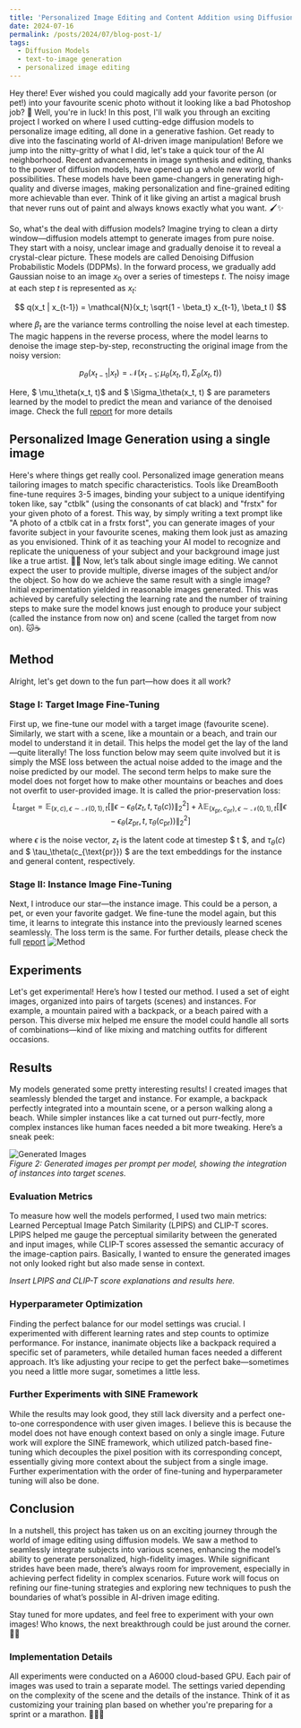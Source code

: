 ```yaml
---
title: 'Personalized Image Editing and Content Addition using Diffusion Models'
date: 2024-07-16
permalink: /posts/2024/07/blog-post-1/
tags:
  - Diffusion Models
  - text-to-image generation
  - personalized image editing
---
```


Hey there! Ever wished you could magically add your favorite person (or pet!) into your favourite scenic photo without it looking like a bad Photoshop job? 🌟 Well, you're in luck! In this post, I'll walk you through an exciting project I worked on where I used cutting-edge diffusion models to personalize image editing, all done in a generative fashion. Get ready to dive into the fascinating world of AI-driven image manipulation!
Before we jump into the nitty-gritty of what I did, let's take a quick tour of the AI neighborhood. Recent advancements in image synthesis and editing, thanks to the power of diffusion models, have opened up a whole new world of possibilities. These models have been game-changers in generating high-quality and diverse images, making personalization and fine-grained editing more achievable than ever. Think of it like giving an artist a magical brush that never runs out of paint and always knows exactly what you want. 🖌️✨

So, what's the deal with diffusion models? Imagine trying to clean a dirty window—diffusion models attempt to generate images from pure noise. They start with a noisy, unclear image and gradually denoise it to reveal a crystal-clear picture. These models are called Denoising Diffusion Probabilistic Models (DDPMs). In the forward process, we gradually add Gaussian noise to an image $x_0$ over a series of timesteps $t$. The noisy image at each step $t$ is represented as $x_t$:

$$ q(x_t | x_{t-1}) = \mathcal{N}(x_t; \sqrt{1 - \beta_t} x_{t-1}, \beta_t I) $$

where $\beta_{t}$ are the variance terms controlling the noise level at each timestep.
The magic happens in the reverse process, where the model learns to denoise the image step-by-step, reconstructing the original image from the noisy version:

$$p_\theta(x_{t-1} | x_t) = \mathcal{N}(x_{t-1}; \mu_\theta(x_t, t), \Sigma_\theta(x_t, t))$$

Here, $ \mu_\theta(x_t, t)$ and $ \Sigma_\theta(x_t, t) $ are parameters learned by the model to predict the mean and variance of the denoised image. Check the full [report](https://github.com/shubhampatel77/shubhampatel77.github.io/blob/master/files/CS_6384_Project_Final_Report.pdf) for more details

## Personalized Image Generation using a single image
 
Here's where things get really cool. Personalized image generation means tailoring images to match specific characteristics. Tools like DreamBooth fine-tune requires 3-5 images, binding your subject to a unique identifying token like, say "ctblk" (using the consonants of cat black) and "frstx" for your given photo of a forest. This way, by simply writing a text prompt like "A photo of a ctblk cat in a frstx forst", you can generate images of your favorite subject in your favourite scenes, making them look just as amazing as you envisioned. Think of it as teaching your AI model to recognize and replicate the uniqueness of your subject and your background image just like a true artist. 🎨📸
Now, let’s talk about single image editing. We cannot expect the user to provide multiple, diverse images of the subject and/or the object. So how do we achieve the same result with a single image? Initial experimentation yielded in reasonable images generated. This was achieved by carefully selecting the learning rate and the number of training steps to make sure the model knows just enough to produce your subject (called the instance from now on) and scene (called the target from now on). 🐱☕️

## Method

Alright, let's get down to the fun part—how does it all work?

### Stage I: Target Image Fine-Tuning

First up, we fine-tune our model with a target image (favourite scene). Similarly, we start with a scene, like a mountain or a beach, and train our model to understand it in detail. This helps the model get the lay of the land—quite literally! The loss function below may seem quite involved but it is simply the MSE loss between the actual noise added to the image and the noise predicted by our model. The second term helps to make sure the model does not forget how to make other mountains or beaches and does not overfit to user-provided image. It is called the prior-preservation loss:
$$ L_{\text{target}} = \mathbb{E}_{(x,c),\epsilon \sim \mathcal{N}(0,1),t} \left[ \| \epsilon - \epsilon_\theta(z_t, t, \tau_\theta(c)) \|_2^2 \right] + \lambda \mathbb{E}_{(x_{\text{pr}}, c_{\text{pr}}),\epsilon \sim \mathcal{N}(0,1),t} \left[ \| \epsilon - \epsilon_\theta(z_{\text{pr}}, t, \tau_\theta(c_{\text{pr}})) \|_2^2 \right] $$

where $\epsilon$ is the noise vector, $z_t$ is the latent code at timestep $ t $, and $\tau_\theta(c)$ and $ \tau_\theta(c_{\text{pr}}) $ are the text embeddings for the instance and general content, respectively.


### Stage II: Instance Image Fine-Tuning

Next, I introduce our star—the instance image. This could be a person, a pet, or even your favorite gadget. We fine-tune the model again, but this time, it learns to integrate this instance into the previously learned scenes seamlessly. The loss term is the same. For further details, please check the full [report](https://github.com/shubhampatel77/shubhampatel77.github.io/blob/master/files/CS_6384_Project_Final_Report.pdf) 
![Method](https://github.com/shubhampatel77/shubhampatel77.github.io/blob/master/images/method.png)  

## Experiments

Let's get experimental! Here’s how I tested our method. I used a set of eight images, organized into pairs of targets (scenes) and instances. For example, a mountain paired with a backpack, or a beach paired with a person. This diverse mix helped me ensure the model could handle all sorts of combinations—kind of like mixing and matching outfits for different occasions.

## Results

My models generated some pretty interesting results! I created images that seamlessly blended the target and instance. For example, a backpack perfectly integrated into a mountain scene, or a person walking along a beach. While simpler instances like a cat turned out purr-fectly, more complex instances like human faces needed a bit more tweaking. Here’s a sneak peek:

![Generated Images](../images/results.png)  
*Figure 2: Generated images per prompt per model, showing the integration of instances into target scenes.*

### Evaluation Metrics

To measure how well the models performed, I used two main metrics: Learned Perceptual Image Patch Similarity (LPIPS) and CLIP-T scores. LPIPS helped me gauge the perceptual similarity between the generated and input images, while CLIP-T scores assessed the semantic accuracy of the image-caption pairs. Basically, I wanted to ensure the generated images not only looked right but also made sense in context.

*Insert LPIPS and CLIP-T score explanations and results here.*

### Hyperparameter Optimization

Finding the perfect balance for our model settings was crucial. I experimented with different learning rates and step counts to optimize performance. For instance, inanimate objects like a backpack required a specific set of parameters, while detailed human faces needed a different approach. It’s like adjusting your recipe to get the perfect bake—sometimes you need a little more sugar, sometimes a little less.

### Further Experiments with SINE Framework

While the results may look good, they still lack diversity and a perfect one-to-one correspondence with user given images. I believe this is because the model does not have enough context based on only a single image. Future work will explore the SINE framework, which utilized patch-based fine-tuning which decouples the pixel position with its corresponding concept, essentially giving more context about the subject from a single image. Further experimentation with the order of fine-tuning and hyperparameter tuning will also be done.

## Conclusion

In a nutshell, this project has taken us on an exciting journey through the world of image editing using diffusion models. We saw a method to seamlessly integrate subjects into various scenes, enhancing the model’s ability to generate personalized, high-fidelity images. While significant strides have been made, there’s always room for improvement, especially in achieving perfect fidelity in complex scenarios. Future work will focus on refining our fine-tuning strategies and exploring new techniques to push the boundaries of what’s possible in AI-driven image editing.

Stay tuned for more updates, and feel free to experiment with your own images! Who knows, the next breakthrough could be just around the corner. 🚀✨


### Implementation Details

All experiments were conducted on a A6000 cloud-based GPU. Each pair of images was used to train a separate model. The settings varied depending on the complexity of the scene and the details of the instance. Think of it as customizing your training plan based on whether you're preparing for a sprint or a marathon. 🏃‍♂️💨
